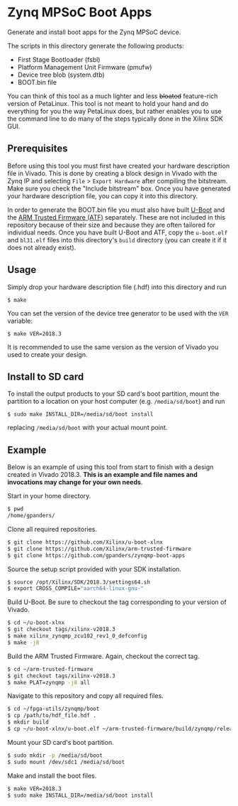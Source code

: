 # Zynq MPSoC Boot Apps

Generate and install boot apps for the Zynq MPSoC device.

The scripts in this directory generate the following products:

- First Stage Bootloader (fsbl)
- Platform Management Unit Firmware (pmufw)
- Device tree blob (system.dtb)
- BOOT.bin file

You can think of this tool as a much lighter and less ~~bloated~~ feature-rich
version of PetaLinux. This tool is not meant to hold your hand and do everything
for you the way PetaLinux does, but rather enables you to use the command line
to do many of the steps typically done in the Xilinx SDK GUI.

## Prerequisites

Before using this tool you must first have created your hardware description
file in Vivado. This is done by creating a block design in Vivado with the Zynq
IP and selecting `File` > `Export Hardware` after compiling the bitstream. Make
sure you check the "Include bitstream" box. Once you have generated your
hardware description file, you can copy it into this directory.

In order to generate the BOOT.bin file you must also have built [U-Boot] and the
[ARM Trusted Firmware (ATF)] separately. These are not included in this
repository because of their size and because they are often tailored for
individual needs.  Once you have built U-Boot and ATF, copy the `u-boot.elf` and
`bl31.elf` files into this directory's `build` directory (you can create it if
it does not already exist).

## Usage

Simply drop your hardware description file (.hdf) into this directory and run

    $ make

You can set the version of the device tree generator to be used with the `VER`
variable:

    $ make VER=2018.3

It is recommended to use the same version as the version of Vivado you used to
create your design.

## Install to SD card

To install the output products to your SD card's boot partition, mount the
partition to a location on your host computer (e.g. `/media/sd/boot`) and run

    $ sudo make INSTALL_DIR=/media/sd/boot install

replacing `/media/sd/boot` with your actual mount point.

[U-Boot]: https://github.com/Xilinx/u-boot-xlnx
[ARM Trusted Firmware (ATF)]: https://github.com/Xilinx/arm-trusted-firmware.git

## Example

Below is an example of using this tool from start to finish with a design
created in Vivado 2018.3. **This is an example and file names and invocations
may change for your own needs**.

Start in your home directory.
```bash
$ pwd
/home/gpanders/
```

Clone all required repositories.
```bash
$ git clone https://github.com/Xilinx/u-boot-xlnx
$ git clone https://github.com/Xilinx/arm-trusted-firmware
$ git clone https://github.com/gpanders/zynqmp-boot-apps
```

Source the setup script provided with your SDK installation.
```bash
$ source /opt/Xilinx/SDK/2018.3/settings64.sh
$ export CROSS_COMPILE="aarch64-linux-gnu-"
```

Build U-Boot. Be sure to checkout the tag corresponding to your version of
Vivado.
```bash
$ cd ~/u-boot-xlnx
$ git checkout tags/xilinx-v2018.3
$ make xilinx_zynqmp_zcu102_rev1_0_defconfig
$ make -j8
```

Build the ARM Trusted Firmware. Again, checkout the correct tag.
```bash
$ cd ~/arm-trusted-firmware
$ git checkout tags/xilinx-v2018.3
$ make PLAT=zynqmp -j8 all
```

Navigate to this repository and copy all required files.
```bash
$ cd ~/fpga-utils/zynqmp/boot
$ cp /path/to/hdf_file.hdf .
$ mkdir build
$ cp ~/u-boot-xlnx/u-boot.elf ~/arm-trusted-firmware/build/zynqmp/release/bl31/bl31.elf build/
```

Mount your SD card's boot partition.
```bash
$ sudo mkdir -p /media/sd/boot
$ sudo mount /dev/sdc1 /media/sd/boot
```

Make and install the boot files.
```bash
$ make VER=2018.3
$ sudo make INSTALL_DIR=/media/sd/boot install
```
